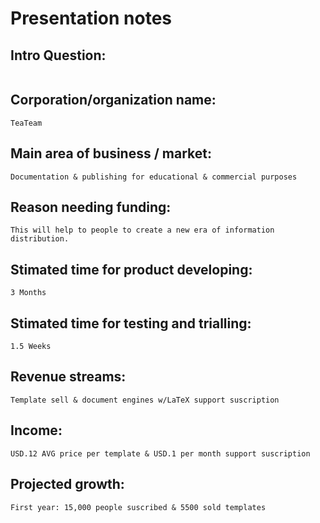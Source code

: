 # Presentation notes

## Intro Question:     
<pre><code></code></pre>

## Corporation/organization name:         
<pre><code>TeaTeam</code></pre>

## Main area of business / market:      
<pre><code>Documentation & publishing for educational & commercial purposes</code></pre>

## Reason needing funding:   
<pre><code>This will help to people to create a new era of information distribution.</code></pre>

## Stimated time for product developing:
<pre><code>3 Months</code></pre>

## Stimated time for testing and trialling:       
<pre><code>1.5 Weeks</code></pre>

## Revenue streams:
<pre><code>Template sell & document engines w/LaTeX support suscription</code></pre>

## Income:
<pre><code>USD.12 AVG price per template & USD.1 per month support suscription</code></pre>

## Projected growth:
<pre><code>First year: 15,000 people suscribed & 5500 sold templates </code></pre>